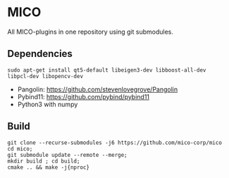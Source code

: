 # MICO 

All MICO-plugins in one repository using git submodules.

## Dependencies

```
sudo apt-get install qt5-default libeigen3-dev libboost-all-dev libpcl-dev libopencv-dev
```

* Pangolin: https://github.com/stevenlovegrove/Pangolin
* Pybind11: https://github.com/pybind/pybind11
* Python3 with numpy

## Build 

```
git clone --recurse-submodules -j6 https://github.com/mico-corp/mico
cd mico; 
git submodule update --remote --merge;
mkdir build ; cd build;
cmake .. && make -j{nproc}
```
